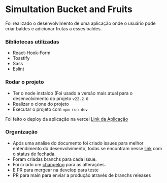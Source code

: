# Simultation Bucket and Fruits

Foi realizado o desenvolvimento de uma aplicação onde o usuário pode criar baldes e adicionar frutas a esses baldes.

### Bibliotecas utilizadas
- React-Hook-Form
- Toastify
- Sass
- Eslint

### Rodar o projeto
- Ter o node instaldo (Foi usado a versão mais atual para o desenvolvimento do projeto `v22.2.0`
- Realizar o clone do projeto
- Executar o projeto com `npm run dev`

Foi feito o deploy da aplicação na vercel [Link da Aplicação](https://simulation-bucket-fruits.vercel.app/)

### Organização
- Após uma analise do documento foi criado issues para melhor entendimento do desenvolvimento, todas se encontram nesse [link](https://github.com/chrisviana/simulation-bucket-fruits/issues?q=is%3Aissue+is%3Aclosed) com o status de fechada.
- Foram criadas branchs para cada issue.
- Foi criado um [changelog](https://github.com/chrisviana/simulation-bucket-fruits/blob/main/CHANGELOG.md) para as alterações.
- E PR para mergear na develop para teste
- PR para main para enviar a produção através de branchs releases
